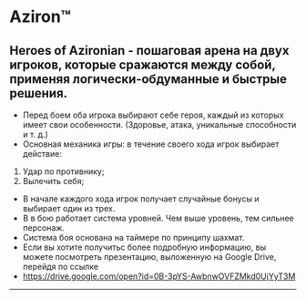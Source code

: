 Aziron™
========
Heroes of Azironian - пошаговая арена на двух игроков, которые сражаются между собой, применяя логически-обдуманные и быстрые решения.
--------------------------------------------------------------------------------------------------------------------------------------
* Перед боем оба игрока выбирают себе героя, каждый из которых имеет свои особенности. (Здоровье, атака, уникальные способности и т. д.)
* Основная механика игры: в течение своего хода игрок выбирает действие: 
1. Удар по противнику;
2. Вылечить себя;
* В начале каждого хода игрок получает случайные бонусы и выбирает один из трех.
* В в бою работает система уровней. Чем выше уровень, тем сильнее персонаж.
* Система боя основана на таймере по принципу шахмат.
* Если вы хотите получитьс более подробную информацию, вы можете посмотреть презентацию, выложенную на Google Drive, перейдя по ссылке
* https://drive.google.com/open?id=0B-3pYS-AwbnwOVFZMkd0UjYyT3M
----------------------------------------------------------------
